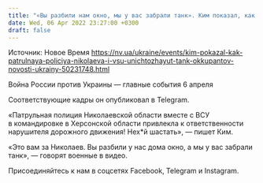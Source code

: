 ```yaml
---
title: "«Вы разбили нам окно, мы у вас забрали танк». Ким показал, как патрульная полиция и ВСУ уничтожают технику оккупантов в Херсонской области"
date: Wed, 06 Apr 2022 23:27:00 +0300
draft: false
---
```

Источник: Новое Время https://nv.ua/ukraine/events/kim-pokazal-kak-patrulnaya-policiya-nikolaeva-i-vsu-unichtozhayut-tank-okkupantov-novosti-ukrainy-50231748.html


Война России против Украины — главные события 6 апреля

Соответствующие кадры он опубликовал в Telegram.

«Патрульная полиция Николаевской области вместе с ВСУ в командировке в Херсонской области привлекла к ответственности нарушителя дорожного движения! Нех*й шастать», — пишет Ким.

«Это вам за Николаев. Вы разбили у нас дома окно, а мы у вас забрали танк», — говорят военные в видео.

Присоединяйтесь к нам в соцсетях Facebook, Telegram и Instagram.
